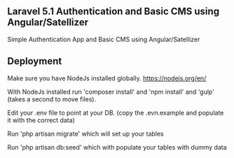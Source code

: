 ## Laravel 5.1 Authentication and Basic CMS using Angular/Satellizer

Simple Authentication App and Basic CMS using Angular/Satellizer

## Deployment

Make sure you have NodeJs installed globally.
https://nodejs.org/en/

With NodeJs installed run 'composer install' and 'npm install' and 'gulp' (takes a second to move files).

Edit your .env file to point at your DB. (copy the .evn.example and populate it with the correct data)

Run 'php artisan migrate' which will set up your tables 

Run 'php artisan db:seed' which with populate your tables with dummy data
